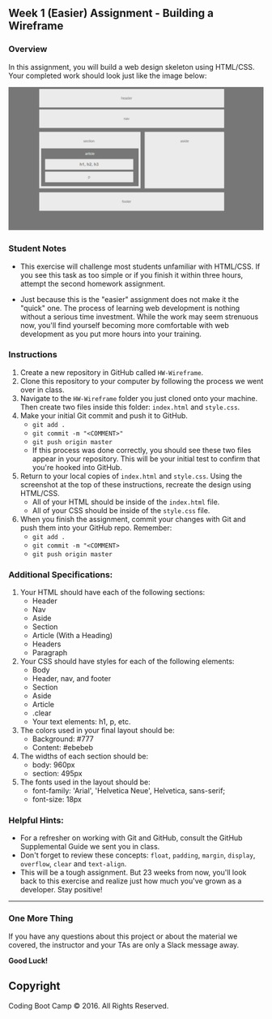 ## Week 1 (Easier) Assignment - Building a Wireframe

### Overview
In this assignment, you will build a web design skeleton using HTML/CSS. Your completed work should look just like the image below:

![Final Layout](Images/Easier-Layout.png)

### Student Notes

* This exercise will challenge most students unfamiliar with HTML/CSS. If you see this task as too simple or if you finish it within three hours, attempt the second homework assignment. 

* Just because this is the "easier" assignment does not make it the "quick" one. The process of learning web development is nothing without a serious time investment. While the work may seem strenuous now, you'll find yourself becoming more comfortable with web development as you put more hours into your training.

### Instructions
1. Create a new repository in GitHub called `HW-Wireframe`.
2. Clone this repository to your computer by following the process we went over in class.
3. Navigate to the `HW-Wireframe` folder you just cloned onto your machine. Then create two files inside this folder: `index.html` and `style.css`.
4. Make your initial Git commit and push it to GitHub. 
    * `git add .`
    * `git commit -m "<COMMENT>"`
    * `git push origin master`
    * If this process was done correctly, you should see these two files appear in your repository. This will be your initial test to confirm that you're hooked into GitHub. 
5. Return to your local copies of `index.html` and `style.css`. Using the screenshot at the top of these instructions, recreate the design using HTML/CSS. 
    * All of your HTML should be inside of the `index.html` file. 
    * All of your CSS should be inside of the `style.css` file.
6. When you finish the assignment, commit your changes with Git and push them into your GitHub repo. Remember:
    * `git add .`
    * `git commit -m "<COMMENT>`
    * `git push origin master`

### Additional Specifications:
1. Your HTML should have each of the following sections: 
    * Header
    * Nav
    * Aside
    * Section
    * Article (With a Heading)
    * Headers
    * Paragraph
2. Your CSS should have styles for each of the following elements:
    * Body
    * Header, nav, and footer
    * Section
    * Aside
    * Article
    * .clear
    * Your text elements: h1, p, etc.
3. The colors used in your final layout should be:
    * Background: #777
    * Content: #ebebeb
4. The widths of each section should be:
    * body: 960px
    * section: 495px
5. The fonts used in the layout should be:
    * font-family: 'Arial', 'Helvetica Neue', Helvetica, sans-serif;
    * font-size: 18px


### Helpful Hints:
* For a refresher on working with Git and GitHub, consult the GitHub Supplemental Guide we sent you in class.
* Don't forget to review these concepts: `float`, `padding`, `margin`, `display`, `overflow`, `clear` and `text-align`.
* This will be a tough assignment. But 23 weeks from now, you'll look back to this exercise and realize just how much you've grown as a developer. Stay positive! 


-------
### One More Thing
If you have any questions about this project or about the material we covered, the instructor and your TAs are only a Slack message away.

**Good Luck!**

## Copyright
Coding Boot Camp &copy; 2016. All Rights Reserved.
